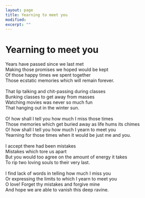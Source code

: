 ```yaml
---
layout: page
title: Yearning to meet you
modified:
excerpt: ""
---
```


# Yearning to meet you

Years have passed since we last met<br/>
Making those promises we hoped would be kept<br/>
Of those happy times we spent together<br/>
Those ecstatic memories which will remain forever.<br/>
<br/>
That lip talking and chit-passing during classes<br/>
Bunking classes to get away from masses<br/>
Watching movies was never so much fun<br/>
That hanging out in the winter sun.<br/>
<br/>
O! how shall I tell you how much I miss those times<br/>
Those memories which get buried away as life hums its chimes<br/>
O! how shall I tell you how much I yearn to meet you<br/>
Yearning for those times when it would be just me and you.<br/>
<br/>
I accept there had been mistakes<br/>
Mistakes which tore us apart<br/>
But you would too agree on the amount of energy it takes<br/>
To rip two loving souls to their very last.<br/>
<br/>
I find lack of words in telling how much I miss you<br/>
Or expressing the limits to which I yearn to meet you<br/>
O love! Forget thy mistakes and forgive mine<br/>
And hope we are able to vanish this deep ravine.<br/>
